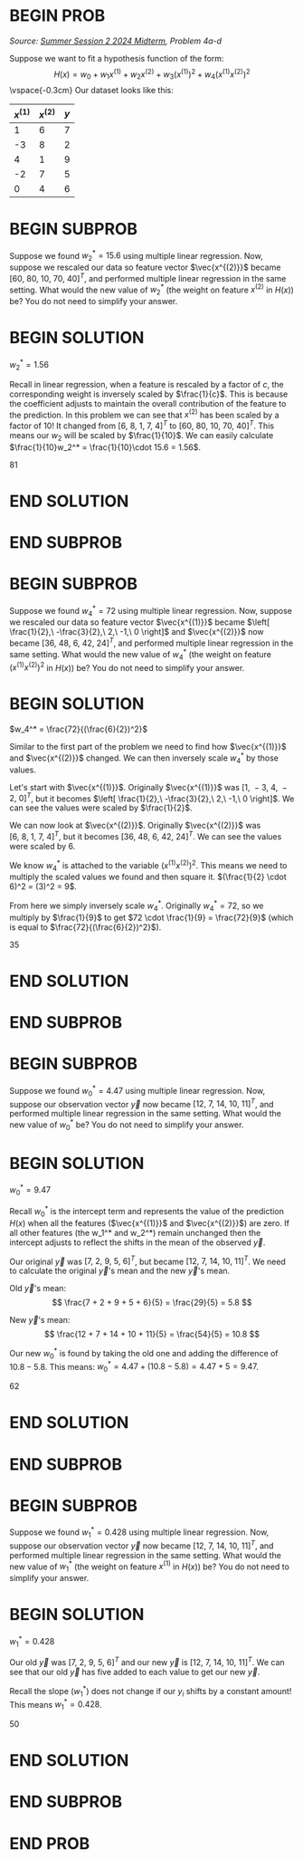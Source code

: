 # BEGIN PROB

<i>Source: [Summer Session 2 2024 Midterm](../ss2-24-midterm/index.html), Problem 4a-d</i>

Suppose we want to fit a hypothesis function of the form: $$H(x) = w_0 + w_1 x^{(1)} + w_2 x^{(2)} + w_3 (x^{(1)})^2 + w_4 (x^{(1)} x^{(2)})^2$$
\vspace{-0.3cm}
Our dataset looks like this: 

| $x^{(1)}$ | $x^{(2)}$ | $y$ |
|-----------|------------|-----|
| 1         | 6          | 7   |
| -3        | 8          | 2   |
| 4         | 1          | 9   |
| -2        | 7          | 5   |
| 0         | 4          | 6   |

# BEGIN SUBPROB

Suppose we found $w_2^* = 15.6$ using multiple linear regression. Now, suppose we rescaled our data so feature vector $\vec{x^{(2)}}$ became $\left[60,\  80,\  10,\  70,\  40\right]^T$, and performed multiple linear regression in the same setting. What would the new value of $w_2^*$ (the weight on feature $x^{(2)}$ in $H(x)$) be? You do not need to simplify your answer.

# BEGIN SOLUTION

$w_2^* = 1.56$

Recall in linear regression, when a feature is rescaled by a factor of $c$, the corresponding weight is inversely scaled by $\frac{1}{c}$. This is because the coefficient adjusts to maintain the overall contribution of the feature to the prediction. In this problem we can see that $x^{(2)}$ has been scaled by a factor of 10! It changed from $\left[6,\  8,\  1,\  7,\  4\right]^T$ to $\left[60,\  80,\  10,\  70,\  40\right]^T$. This means our $w_2$ will be scaled by $\frac{1}{10}$. We can easily calculate $\frac{1}{10}w_2^* = \frac{1}{10}\cdot 15.6 = 1.56$.

<average>81</average>

# END SOLUTION


# END SUBPROB


# BEGIN SUBPROB

Suppose we found $w_4^* = 72$ using multiple linear regression. Now, suppose we rescaled our data so feature vector $\vec{x^{(1)}}$ became $\left[ \frac{1}{2},\  -\frac{3}{2},\  2,\  -1,\  0 \right]$ and $\vec{x^{(2)}}$ now became $\left[36, \ 48, \   6, \ 42, \ 24\right]^T$, and performed multiple linear regression in the same setting. What would the new value of $w_4^*$ (the weight on feature $(x^{(1)} x^{(2)})^2$ in $H(x)$) be? You do not need to simplify your answer.

# BEGIN SOLUTION

$w_4^* = \frac{72}{(\frac{6}{2})^2}$

Similar to the first part of the problem we need to find how $\vec{x^{(1)}}$ and $\vec{x^{(2)}}$ changed. We can then inversely scale $w_4^*$ by those values.

Let's start with $\vec{x^{(1)}}$. Originally $\vec{x^{(1)}}$ was $\left[1,\  -3,\  4,\  -2,\  0\right]^T$, but it becomes $\left[ \frac{1}{2},\  -\frac{3}{2},\  2,\  -1,\  0 \right]$. We can see the values were scaled by $\frac{1}{2}$.

We can now look at $\vec{x^{(2)}}$. Originally $\vec{x^{(2)}}$ was $\left[6,\  8,\  1,\  7,\  4\right]^T$, but it becomes $\left[36, \ 48, \   6, \ 42, \ 24\right]^T$. We can see the values were scaled by $6$.

We know $w_4^*$ is attached to the variable $(x^{(1)} x^{(2)})^2$. This means we need to multiply the scaled values we found and then square it. $(\frac{1}{2} \cdot 6)^2 = (3)^2 = 9$.

From here we simply inversely scale $w_4^*$. Originally $w_4^* = 72$, so we multiply by $\frac{1}{9}$ to get $72 \cdot \frac{1}{9} = \frac{72}{9}$ (which is equal to $\frac{72}{(\frac{6}{2})^2}$).

<average>35</average>

# END SOLUTION



# END SUBPROB

# BEGIN SUBPROB

Suppose we found $w_0^* = 4.47$ using multiple linear regression. Now, suppose our observation vector $\vec{y}$ now became $\left[12, \ 7, \ 14, \ 10, \ 11\right]^T$, and performed multiple linear regression in the same setting. What would the new value of $w_0^*$ be? You do not need to simplify your answer.

# BEGIN SOLUTION

$w_0^* = 9.47$

Recall $w_0^*$ is the intercept term and represents the value of the prediction $H(x)$ when all the features ($\vec{x^{(1)}}$ and $\vec{x^{(2)}}$) are zero. If all other features (the w_1^* and w_2^*) remain unchanged then the intercept adjusts to reflect the shifts in the mean of the observed $\vec y$.

Our original $\vec y$ was $\left[7, \ 2, \ 9, \ 5, \ 6\right]^T$, but became $\left[12, \ 7, \ 14, \ 10, \ 11\right]^T$. We need to calculate the original $\vec y$'s mean and the new $\vec y$'s mean.

Old $\vec y$'s mean:
$$
\frac{7 + 2 + 9 + 5 + 6}{5} = \frac{29}{5} = 5.8
$$

New $\vec y$'s mean:
$$
\frac{12 + 7 + 14 + 10 + 11}{5} = \frac{54}{5} = 10.8
$$

Our new $w_0^*$ is found by taking the old one and adding the difference of $10.8 - 5.8$. This means: $w_0^* = 4.47 + (10.8 - 5.8) = 4.47 + 5 = 9.47$.

<average>62</average>

# END SOLUTION



# END SUBPROB

# BEGIN SUBPROB

Suppose we found $w_1^* = 0.428$ using multiple linear regression. Now, suppose our observation vector $\vec{y}$ now became $\left[12, \ 7, \ 14, \ 10, \ 11\right]^T$, and performed multiple linear regression in the same setting. What would the new value of $w_1^*$ (the weight on feature $x^{(1)}$ in $H(x)$) be? You do not need to simplify your answer.

# BEGIN SOLUTION

$w_1^* = 0.428$

Our old $\vec y$ was $\left[7, \ 2, \ 9, \ 5, \ 6\right]^T$ and our new $\vec y$ is $\left[12, \ 7, \ 14, \ 10, \ 11\right]^T$. We can see that our old $\vec y$ has five added to each value to get our new $\vec y$.

Recall the slope ($w_1^*$) does not change if our $y_i$ shifts by a constant amount! This means $w_1^* = 0.428$.

<average>50</average>

# END SOLUTION


# END SUBPROB
    

# END PROB